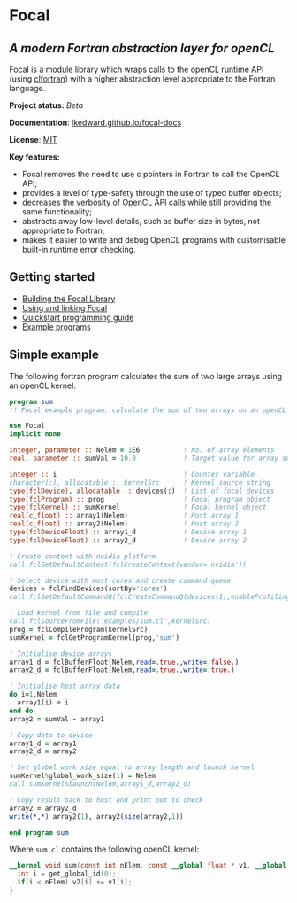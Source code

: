 # Focal
## *A modern Fortran abstraction layer for openCL*
Focal is a module library which wraps calls to the openCL runtime API (using [clfortran](https://github.com/cass-support/clfortran)) with a higher abstraction level appropriate to the Fortran language.

__Project status:__ *Beta*

__Documentation__: [lkedward.github.io/focal-docs](https://lkedward.github.io/focal-docs/)

__License__: [MIT](./LICENSE)

__Key features:__

 - Focal removes the need to use c pointers in Fortran to call the OpenCL API;
 - provides a level of type-safety through the use of typed buffer objects;
 - decreases the verbosity of OpenCL API calls while still providing the same functionality;
 - abstracts away low-level details, such as buffer size in bytes, not appropriate to Fortran;
 - makes it easier to write and debug OpenCL programs with customisable built-in runtime error checking.

## Getting started

* [Building the Focal Library](https://lkedward.github.io/focal-docs/build)
* [Using and linking Focal](https://lkedward.github.io/focal-docs/linking/)
* [Quickstart programming guide](https://lkedward.github.io/focal-docs/quickstart/)
* [Example programs](./examples)

## Simple example
The following fortran program calculates the sum of two large arrays using an openCL kernel.

```fortran
program sum
!! Focal example program: calculate the sum of two arrays on an openCL device

use Focal
implicit none

integer, parameter :: Nelem = 1E6           ! No. of array elements
real, parameter :: sumVal = 10.0            ! Target value for array sum

integer :: i                                ! Counter variable
character(:), allocatable :: kernelSrc      ! Kernel source string
type(fclDevice), allocatable :: devices(:)  ! List of focal devices
type(fclProgram) :: prog                    ! Focal program object
type(fclKernel) :: sumKernel                ! Focal kernel object
real(c_float) :: array1(Nelem)              ! Host array 1
real(c_float) :: array2(Nelem)              ! Host array 2
type(fclDeviceFloat) :: array1_d            ! Device array 1
type(fclDeviceFloat) :: array2_d            ! Device array 2

! Create context with nvidia platform
call fclSetDefaultContext(fclCreateContext(vendor='nvidia'))

! Select device with most cores and create command queue
devices = fclFindDevices(sortBy='cores')
call fclSetDefaultCommandQ(fclCreateCommandQ(devices(1),enableProfiling=.true.))

! Load kernel from file and compile
call fclSourceFromFile('examples/sum.cl',kernelSrc)
prog = fclCompileProgram(kernelSrc)
sumKernel = fclGetProgramKernel(prog,'sum')

! Initialise device arrays
array1_d = fclBufferFloat(Nelem,read=.true.,write=.false.)
array2_d = fclBufferFloat(Nelem,read=.true.,write=.true.)

! Initialise host array data
do i=1,Nelem
  array1(i) = i
end do
array2 = sumVal - array1

! Copy data to device
array1_d = array1
array2_d = array2

! Set global work size equal to array length and launch kernel
sumKernel%global_work_size(1) = Nelem
call sumKernel%launch(Nelem,array1_d,array2_d)

! Copy result back to host and print out to check
array2 = array2_d
write(*,*) array2(1), array2(size(array2,1))

end program sum
```

Where `sum.cl` contains the following openCL kernel:
```openCL
__kernel void sum(const int nElem, const __global float * v1, __global float * v2){
  int i = get_global_id(0);
  if(i < nElem) v2[i] += v1[i];
}
```
